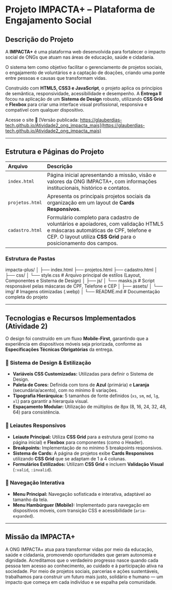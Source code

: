 # Projeto IMPACTA+ – Plataforma de Engajamento Social

## Descrição do Projeto

A **IMPACTA+** é uma plataforma web desenvolvida para fortalecer o impacto social de ONGs que atuam nas áreas de educação, saúde e cidadania.

O sistema tem como objetivo facilitar o gerenciamento de projetos sociais, o engajamento de voluntários e a captação de doações, criando uma ponte entre pessoas e causas que transformam vidas.

Construído com **HTML5, CSS3 e JavaScript**, o projeto aplica os princípios de semântica, responsividade, acessibilidade e desempenho. A **Entrega II** focou na aplicação de um **Sistema de Design** robusto, utilizando **CSS Grid** e **Flexbox** para criar uma interface visual profissional, responsiva e compatível com qualquer dispositivo.

Acesse o site 🔗 [Versão publicada: https://glauberdias-tech.github.io/Atividade2_ong_impacta_mais](https://glauberdias-tech.github.io/Atividade2_ong_impacta_mais)

---

## Estrutura e Páginas do Projeto

| Arquivo | Descrição |
| :--- | :--- |
| `index.html` | Página inicial apresentando a missão, visão e valores da ONG IMPACTA+, com informações institucionais, histórico e contatos. |
| `projetos.html` | Apresenta os principais projetos sociais da organização em um layout de **Cards Responsivos**. |
| `cadastro.html` | Formulário completo para cadastro de voluntários e apoiadores, com validação HTML5 e máscaras automáticas de CPF, telefone e CEP. O layout utiliza **CSS Grid** para o posicionamento dos campos. |

### Estrutura de Pastas

impacta-plus/ │ ├── index.html ├── projetos.html ├── cadastro.html │ ├── css/ │ └── style.css # Arquivo principal de estilos (Layout, Componentes e Sistema de Design) │ ├── js/ │ └── masks.js # Script responsável pelas máscaras de CPF, Telefone e CEP │ ├── assets/ │ └── img/ # Imagens otimizadas (.webp) │ └── README.md # Documentação completa do projeto

---

## Tecnologias e Recursos Implementados (Atividade 2)

O design foi construído em um fluxo **Mobile-First**, garantindo que a experiência em dispositivos móveis seja priorizada, conforme as **Especificações Técnicas Obrigatórias** da entrega.

### 🎨 Sistema de Design & Estilização

* **Variáveis CSS Customizadas:** Utilizadas para definir o Sistema de Design.
* **Paleta de Cores:** Definida com tons de **Azul** (primária) e **Laranja** (secundária/acento), com no mínimo 8 variações.
* **Tipografia Hierárquica:** 5 tamanhos de fonte definidos (`xs`, `sm`, `md`, `lg`, `xl`) para garantir a hierarquia visual.
* **Espaçamento Modular:** Utilização de múltiplos de 8px (8, 16, 24, 32, 48, 64) para consistência.

### 📐 Leiautes Responsivos

* **Leiaute Principal:** Utiliza **CSS Grid** para a estrutura geral (como na página inicial) e **Flexbox** para componentes (como o Header).
* **Breakpoints:** Implementação de no mínimo 5 breakpoints responsivos.
* **Sistema de Cards:** A página de projetos exibe **Cards Responsivos** utilizando **CSS Grid** que se adaptam de 1 a 4 colunas.
* **Formulários Estilizados:** Utilizam **CSS Grid** e incluem **Validação Visual** (`:valid`, `:invalid`).

### 📱 Navegação Interativa

* **Menu Principal:** Navegação sofisticada e interativa, adaptável ao tamanho da tela.
* **Menu Hambúrguer (Mobile):** Implementado para navegação em dispositivos móveis, com transição CSS e acessibilidade (`aria-expanded`).

---

## Missão da IMPACTA+

A ONG IMPACTA+ atua para transformar vidas por meio da educação, saúde e cidadania, promovendo oportunidades que geram autonomia e dignidade. Acreditamos que o verdadeiro progresso nasce quando cada pessoa tem acesso ao conhecimento, ao cuidado e à participação ativa na sociedade. Por meio de projetos sociais, parcerias e ações sustentáveis, trabalhamos para construir um futuro mais justo, solidário e humano — um impacto que começa em cada indivíduo e se espalha pela comunidade.